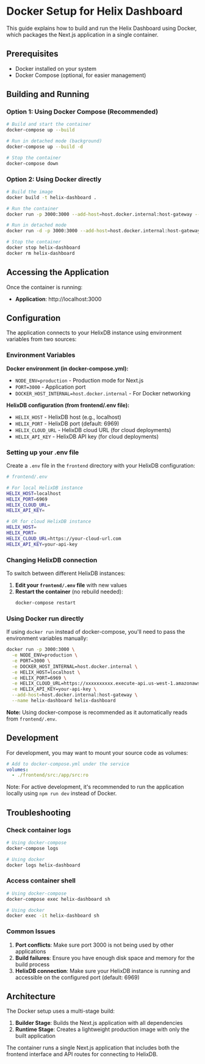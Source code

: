 # Docker Setup for Helix Dashboard

This guide explains how to build and run the Helix Dashboard using Docker, which packages the Next.js application in a single container.

## Prerequisites

- Docker installed on your system
- Docker Compose (optional, for easier management)

## Building and Running

### Option 1: Using Docker Compose (Recommended)

```bash
# Build and start the container
docker-compose up --build

# Run in detached mode (background)
docker-compose up --build -d

# Stop the container
docker-compose down
```

### Option 2: Using Docker directly

```bash
# Build the image
docker build -t helix-dashboard .

# Run the container
docker run -p 3000:3000 --add-host=host.docker.internal:host-gateway --name helix-dashboard helix-dashboard

# Run in detached mode
docker run -d -p 3000:3000 --add-host=host.docker.internal:host-gateway --name helix-dashboard helix-dashboard

# Stop the container
docker stop helix-dashboard
docker rm helix-dashboard
```

## Accessing the Application

Once the container is running:

- **Application**: http://localhost:3000

## Configuration

The application connects to your HelixDB instance using environment variables from two sources:

### Environment Variables

**Docker environment (in docker-compose.yml):**
- `NODE_ENV=production` - Production mode for Next.js
- `PORT=3000` - Application port
- `DOCKER_HOST_INTERNAL=host.docker.internal` - For Docker networking

**HelixDB configuration (from frontend/.env file):**
- `HELIX_HOST` - HelixDB host (e.g., localhost)
- `HELIX_PORT` - HelixDB port (default: 6969)
- `HELIX_CLOUD_URL` - HelixDB cloud URL (for cloud deployments)
- `HELIX_API_KEY` - HelixDB API key (for cloud deployments)

### Setting up your .env file

Create a `.env` file in the `frontend` directory with your HelixDB configuration:

```bash
# frontend/.env

# For local HelixDB instance
HELIX_HOST=localhost
HELIX_PORT=6969
HELIX_CLOUD_URL=
HELIX_API_KEY=

# OR for cloud HelixDB instance
HELIX_HOST=
HELIX_PORT=
HELIX_CLOUD_URL=https://your-cloud-url.com
HELIX_API_KEY=your-api-key
```

### Changing HelixDB connection

To switch between different HelixDB instances:

1. **Edit your `frontend/.env` file** with new values
2. **Restart the container** (no rebuild needed):
   ```bash
   docker-compose restart
   ```

### Using Docker run directly

If using `docker run` instead of docker-compose, you'll need to pass the environment variables manually:

```bash
docker run -p 3000:3000 \
  -e NODE_ENV=production \
  -e PORT=3000 \
  -e DOCKER_HOST_INTERNAL=host.docker.internal \
  -e HELIX_HOST=localhost \
  -e HELIX_PORT=6969 \
  -e HELIX_CLOUD_URL=https://xxxxxxxxxx.execute-api.us-west-1.amazonaws.com/v1 \
  -e HELIX_API_KEY=your-api-key \
  --add-host=host.docker.internal:host-gateway \
  --name helix-dashboard helix-dashboard
```

**Note:** Using docker-compose is recommended as it automatically reads from `frontend/.env`.

## Development

For development, you may want to mount your source code as volumes:

```yaml
# Add to docker-compose.yml under the service
volumes:
  - ./frontend/src:/app/src:ro
```

Note: For active development, it's recommended to run the application locally using `npm run dev` instead of Docker.

## Troubleshooting

### Check container logs

```bash
# Using docker-compose
docker-compose logs

# Using docker
docker logs helix-dashboard
```

### Access container shell

```bash
# Using docker-compose
docker-compose exec helix-dashboard sh

# Using docker
docker exec -it helix-dashboard sh
```

### Common Issues

1. **Port conflicts**: Make sure port 3000 is not being used by other applications
2. **Build failures**: Ensure you have enough disk space and memory for the build process
3. **HelixDB connection**: Make sure your HelixDB instance is running and accessible on the configured port (default: 6969)

## Architecture

The Docker setup uses a multi-stage build:

1. **Builder Stage**: Builds the Next.js application with all dependencies
2. **Runtime Stage**: Creates a lightweight production image with only the built application

The container runs a single Next.js application that includes both the frontend interface and API routes for connecting to HelixDB.
